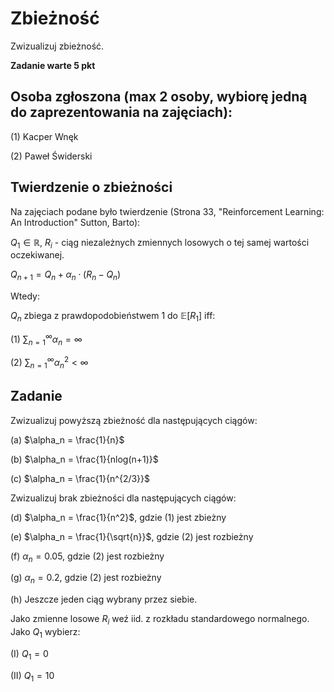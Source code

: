 # Zbieżność

Zwizualizuj zbieżność.

**Zadanie warte 5 pkt**

## Osoba zgłoszona (max 2 osoby, wybiorę jedną do zaprezentowania na zajęciach):

(1) Kacper Wnęk

(2) Paweł Świderski

## Twierdzenie o zbieżności
Na zajęciach podane było twierdzenie (Strona 33, "Reinforcement Learning: An Introduction" Sutton, Barto):

$Q_1 \in \mathbb{R}$, $R_i$ - ciąg niezależnych zmiennych losowych o tej samej wartości oczekiwanej.

$Q_{n+1} = Q_n + \alpha_n\cdot (R_n - Q_n)$

Wtedy:

$Q_n$ zbiega z prawdopodobieństwem 1 do $\mathbb{E}[R_1]$ iff:

(1) ${\sum_{n=1}}^\infty \alpha_n = \infty$

(2) ${\sum_{n=1}}^\infty \alpha_n^2 < \infty$

## Zadanie
Zwizualizuj powyższą zbieżność dla następujących ciągów:

(a) $\alpha_n = \frac{1}{n}$

(b) $\alpha_n = \frac{1}{nlog(n+1)}$

(c) $\alpha_n = \frac{1}{n^{2/3}}$

Zwizualizuj brak zbieżności dla następujących ciągów:

(d) $\alpha_n = \frac{1}{n^2}$, gdzie (1) jest zbieżny

(e) $\alpha_n = \frac{1}{\sqrt{n}}$, gdzie (2) jest rozbieżny

(f) $\alpha_n = 0.05$, gdzie (2) jest rozbieżny

(g) $\alpha_n = 0.2$, gdzie (2) jest rozbieżny

(h) Jeszcze jeden ciąg wybrany przez siebie.

Jako zmienne losowe $R_i$ weź iid. z rozkładu standardowego normalnego. Jako $Q_1$ wybierz:

(I) $Q_1 = 0$

(II) $Q_1 = 10$

